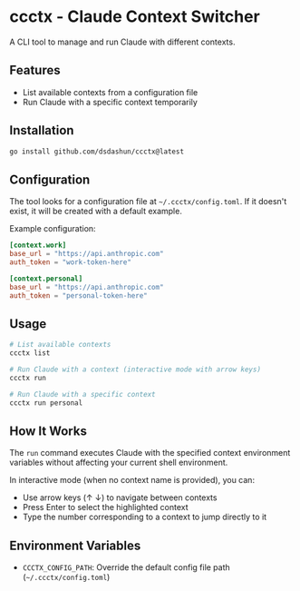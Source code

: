 # ccctx - Claude Context Switcher

A CLI tool to manage and run Claude with different contexts.

## Features

- List available contexts from a configuration file
- Run Claude with a specific context temporarily

## Installation

```bash
go install github.com/dsdashun/ccctx@latest
```

## Configuration

The tool looks for a configuration file at `~/.ccctx/config.toml`. If it doesn't exist, it will be created with a default example.

Example configuration:

```toml
[context.work]
base_url = "https://api.anthropic.com"
auth_token = "work-token-here"

[context.personal]
base_url = "https://api.anthropic.com"
auth_token = "personal-token-here"
```

## Usage

```bash
# List available contexts
ccctx list

# Run Claude with a context (interactive mode with arrow keys)
ccctx run

# Run Claude with a specific context
ccctx run personal
```

## How It Works

The `run` command executes Claude with the specified context environment variables without affecting your current shell environment.

In interactive mode (when no context name is provided), you can:
- Use arrow keys (↑ ↓) to navigate between contexts
- Press Enter to select the highlighted context
- Type the number corresponding to a context to jump directly to it

## Environment Variables

- `CCCTX_CONFIG_PATH`: Override the default config file path (`~/.ccctx/config.toml`)